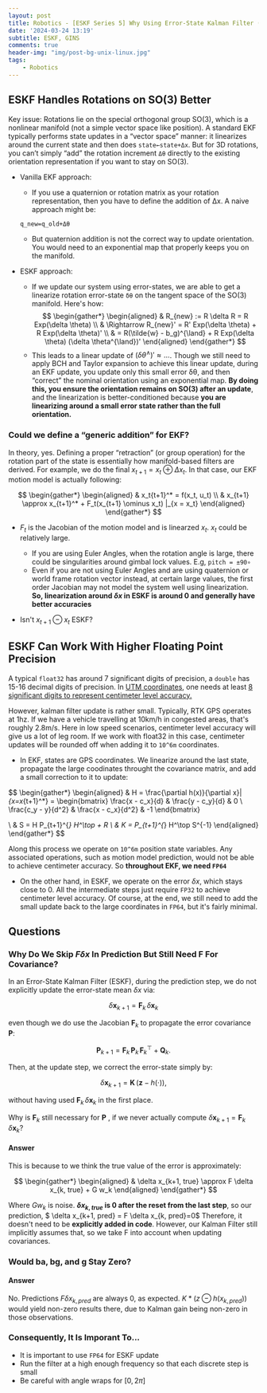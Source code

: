 ```yaml
---
layout: post
title: Robotics - [ESKF Series 5] Why Using Error-State Kalman Filter (ESKF) For IMU
date: '2024-03-24 13:19'
subtitle: ESKF, GINS
comments: true
header-img: "img/post-bg-unix-linux.jpg"
tags:
    - Robotics
---
```


## ESKF Handles Rotations on SO(3) Better

Key issue: Rotations lie on the special orthogonal group SO(3), which is a nonlinear manifold (not a simple vector space like position). A standard EKF typically performs state updates in a “vector space” manner: it linearizes around the current state and then does `state←state+Δx`. But for 3D rotations, you can’t simply “add” the rotation increment `Δθ` directly to the existing orientation representation if you want to stay on SO(3).

- Vanilla EKF approach:
    - If you use a quaternion or rotation matrix as your rotation representation, then you have to define the addition of Δx. A naive approach might be:

    ```
    q_new=q_old+Δθ
    ```
    
    - But quaternion addition is not the correct way to update orientation. You would need to an exponential map that properly keeps you on the manifold.

- ESKF approach:
    -  If we update our system using error-states, we are able to get a linearize rotation error-state `δθ` on the tangent space of the SO(3) manifold. Here's how:
        $$
        \begin{gather*}
        \begin{aligned}
        & R_{new} := R \delta R = R Exp(\delta \theta)
        \\ & 
        \Rightarrow
        R_{new}' = R' Exp(\delta \theta) + R Exp(\delta \theta)'
        \\ &
        = R(\tilde{w} - b_g)^{\land} + R  Exp(\delta \theta) (\delta \theta^{\land})'
        \end{aligned}
        \end{gather*}
        $$
    - This leads to a linear update of $(\delta \theta^{\land})' \approx ...$. Though we still need to apply BCH and Taylor expansion to achieve this linear update, during an EKF update, you update only this small error δθ, and then “correct” the nominal orientation using an exponential map. **By doing this, you ensure the orientation remains on SO(3) after an update**, and the linearization is better-conditioned because **you are linearizing around a small error state rather than the full orientation.**

### Could we define a “generic addition” for EKF?

In theory, yes. Defining a proper “retraction” (or group operation) for the rotation part of the state is essentially how manifold-based filters are derived. For example, we do the final $x_{t+1} = x_t \oplus \Delta x_t$. In that case, our EKF motion model is actually following:

$$
\begin{gather*}
\begin{aligned}
& x_t{t+1}^* = f(x_t, u_t)
\\
& x_{t+1} \approx x_{t+1}^* + F_t(x_{t+1} \ominus x_t) |_{x = x_t}
\end{aligned}
\end{gather*}
$$

- $F_t$ is the Jacobian of the motion model and is linearzed $x_t$. $x_t$ could be relatively large.
    - If you are using Euler Angles, when the rotation angle is large, there could be singularities around gimbal lock values. E.g, `pitch = ±90∘`
    - Even if you are not using Euler Angles and are using quaternion or world frame rotation vector instead, at certain large values, the first order Jacobian may not model the system well using linearization. **So, linearization around $\delta x$ in ESKF is around 0 and generally have better accuracies**


- Isn't $x_{t+1} \ominus x_t$ ESKF?


## ESKF Can Work With Higher Floating Point Precision

A typical `float32` has around 7 significant digits of precision, a `double` has 15-16 decimal digits of precision. In [UTM coordinates](./2024-03-23-robotics-gps-utm.markdown), one needs at least [8 significant digits to represent centimeter level accuracy.](./2024-03-23-robotics-gps-utm.markdown)

However, kalman filter update is rather small. Typically, RTK GPS operates at 1hz. If we have a vehicle travelling at 10km/h in congested areas, that's roughly 2.8m/s. Here in low speed scenarios, centimeter level accuracy will give us a lot of leg room. If we work with float32 in this case, centimeter updates will be rounded off when adding it to `10^6m` coordinates.

- In EKF, states are GPS coordinates. We linearize around the last state, propagate the large coodinates throught the covariance matrix, and add a small correction to it to update:

$$
\begin{gather*}
\begin{aligned}
& H = \frac{\partial h(x)}{\partial x}|_{x=x_{t+1}^*} = \begin{bmatrix}
\frac{x - c_x}{d} & \frac{y - c_y}{d} & 0 \\
\frac{c_y - y}{d^2} & \frac{x - c_x}{d^2} & -1
\end{bmatrix}

\\ 
& S = H P_{t+1}^{*} H^\top + R
\\ & 
K = P_{t+1}^{*} H^\top S^{-1}
\end{aligned}
\end{gather*}
$$

Along this process we operate on `10^6m` position state variables. Any associated operations, such as motion model prediction, would not be able to achieve centimeter accuracy. So **throughout EKF, we need `FP64`**

- On the other hand, in ESKF, we operate on the error $\delta x$, which stays close to 0. All the intermediate steps just require `FP32` to achieve centimeter level accuracy. Of course, at the end, we still need to add the small update back to the large coordinates in `FP64`, but it's fairly minimal.


## Questions

### Why Do We Skip $F \delta x$ In Prediction But Still Need F For Covariance?

In an Error-State Kalman Filter (ESKF), during the prediction step, we do not explicitly update the error-state mean $\delta x$ via:

$$
\delta \mathbf{x}_{k+1} = \mathbf{F}_k \, \delta \mathbf{x}_k
$$

even though we do use the Jacobian $\mathbf{F}_k$ to propagate the error covariance $\mathbf{P}$:

$$
\mathbf{P}_{k+1} = \mathbf{F}_k \, \mathbf{P}_k \, \mathbf{F}_k^\top + \mathbf{Q}_k.
$$

Then, at the update step, we correct the error-state simply by:

$$
\delta \mathbf{x}_{k+1} = \mathbf{K} \, \big(\mathbf{z} - h(\cdot)\big),
$$

without having used $\mathbf{F}_k \, \delta \mathbf{x}_k$ in the first place.

Why is $\mathbf{F}_k$ still necessary for $\mathbf{P}$ , if we never actually compute $\delta \mathbf{x}_{k+1} = \mathbf{F}_k \, \delta \mathbf{x}_k$?

#### Answer

This is because to we think the true value of the error is approximately:

$$
\begin{gather*}
\begin{aligned}
& \delta x_{k+1, true} \approx F \delta x_{k, true} + G w_k
\end{aligned}
\end{gather*}
$$

Where $G w_k$ is noise. **$\delta x_{k, true}$ is 0 after the reset from the last step**, so our prediction, $ \delta x_{k+1, pred} = F \delta x_{k, pred}=0$ Therefore, it doesn't need to be **explicitly added in code**. However, our Kalman Filter still implicitly assumes that, so we take F into account when updating covariances.

### Would ba, bg, and g Stay Zero?

#### Answer

No. Predictions $F \delta x_{k, pred}$ are always 0, as expected. $K * (z \ominus h(x_{k, pred}))$ would yield non-zero results there, due to Kalman gain being non-zero in those observations. 


### Consequently, It Is Imporant To...

- It is important to use `FP64` for ESKF update
- Run the filter at a high enough frequency so that each discrete step is small
- Be careful with angle wraps for $[0, 2 \pi]$